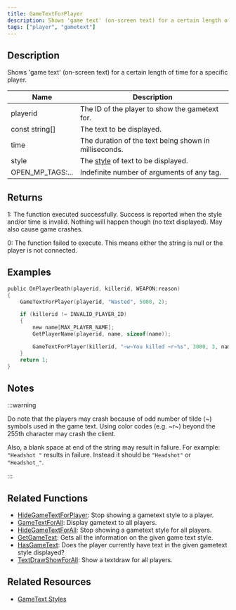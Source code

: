 ```yaml
---
title: GameTextForPlayer
description: Shows 'game text' (on-screen text) for a certain length of time for a specific player.
tags: ["player", "gametext"]
---
```


## Description

Shows 'game text' (on-screen text) for a certain length of time for a specific player.

| Name             | Description                                                       |
|------------------|-------------------------------------------------------------------|
| playerid         | The ID of the player to show the gametext for.                    |
| const string[]   | The text to be displayed.                                         |
| time             | The duration of the text being shown in milliseconds.             |
| style            | The [style](../resources/gametextstyles) of text to be displayed. |
| OPEN_MP_TAGS:... | Indefinite number of arguments of any tag.                        |

## Returns

1: The function executed successfully. Success is reported when the style and/or time is invalid. Nothing will happen though (no text displayed). May also cause game crashes.

0: The function failed to execute. This means either the string is null or the player is not connected.

## Examples

```c
public OnPlayerDeath(playerid, killerid, WEAPON:reason)
{
    GameTextForPlayer(playerid, "Wasted", 5000, 2);

    if (killerid != INVALID_PLAYER_ID)
    {
        new name[MAX_PLAYER_NAME];
        GetPlayerName(playerid, name, sizeof(name));

        GameTextForPlayer(killerid, "~w~You killed ~r~%s", 3000, 3, name);
    }
    return 1;
}
```

## Notes

:::warning

Do note that the players may crash because of odd number of tilde (~) symbols used in the game text. Using color codes (e.g. ~r~) beyond the 255th character may crash the client.

Also, a blank space at end of the string may result in faliure. For example: `"Headshot "` results in failure. Instead it should be `"Headshot"` or `"Headshot_"`.

:::

## Related Functions

- [HideGameTextForPlayer](HideGameTextForPlayer): Stop showing a gametext style to a player.
- [GameTextForAll](GameTextForAll): Display gametext to all players.
- [HideGameTextForAll](HideGameTextForAll): Stop showing a gametext style for all players.
- [GetGameText](GetGameText): Gets all the information on the given game text style.
- [HasGameText](HasGameText): Does the player currently have text in the given gametext style displayed?
- [TextDrawShowForAll](TextDrawShowForAll): Show a textdraw for all players.

## Related Resources

- [GameText Styles](../resources/gametextstyles)
